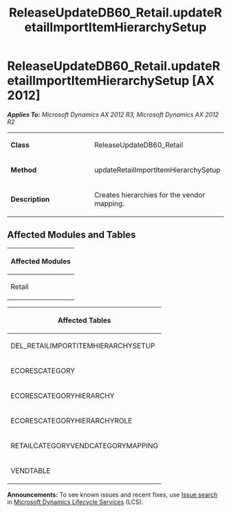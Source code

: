 ﻿---
title: ReleaseUpdateDB60_Retail.updateRetailImportItemHierarchySetup
TOCTitle: ReleaseUpdateDB60_Retail.updateRetailImportItemHierarchySetup
ms:assetid: 887906db-eb36-944a-2d88-43c36de91e97
ms:mtpsurl: https://msdn.microsoft.com/en-us/library/JJ736362(v=AX.60)
ms:contentKeyID: 49709552
ms.date: 05/18/2015
mtps_version: v=AX.60
---

# ReleaseUpdateDB60\_Retail.updateRetailImportItemHierarchySetup [AX 2012]


_**Applies To:** Microsoft Dynamics AX 2012 R3, Microsoft Dynamics AX 2012 R2_

<table>
<colgroup>
<col style="width: 50%" />
<col style="width: 50%" />
</colgroup>
<tbody>
<tr class="odd">
<td><p><strong>Class</strong></p></td>
<td><p>ReleaseUpdateDB60_Retail</p></td>
</tr>
<tr class="even">
<td><p><strong>Method</strong></p></td>
<td><p>updateRetailImportItemHierarchySetup</p></td>
</tr>
<tr class="odd">
<td><p><strong>Description</strong></p></td>
<td><p>Creates hierarchies for the vendor mapping.</p></td>
</tr>
</tbody>
</table>


## Affected Modules and Tables

<table>
<colgroup>
<col style="width: 100%" />
</colgroup>
<thead>
<tr class="header">
<th><p>Affected Modules</p></th>
</tr>
</thead>
<tbody>
<tr class="odd">
<td><p>Retail</p></td>
</tr>
</tbody>
</table>


<table>
<colgroup>
<col style="width: 100%" />
</colgroup>
<thead>
<tr class="header">
<th><p>Affected Tables</p></th>
</tr>
</thead>
<tbody>
<tr class="odd">
<td><p>DEL_RETAILIMPORTITEMHIERARCHYSETUP</p></td>
</tr>
<tr class="even">
<td><p>ECORESCATEGORY</p></td>
</tr>
<tr class="odd">
<td><p>ECORESCATEGORYHIERARCHY</p></td>
</tr>
<tr class="even">
<td><p>ECORESCATEGORYHIERARCHYROLE</p></td>
</tr>
<tr class="odd">
<td><p>RETAILCATEGORYVENDCATEGORYMAPPING</p></td>
</tr>
<tr class="even">
<td><p>VENDTABLE</p></td>
</tr>
</tbody>
</table>

  
**Announcements:** To see known issues and recent fixes, use [Issue search](http://go.microsoft.com/fwlink/?linkid=389258) in [Microsoft Dynamics Lifecycle Services](http://go.microsoft.com/fwlink/?linkid=306505) (LCS).

